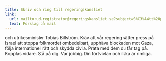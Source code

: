 ```yaml
---
title: Skriv och ring till regeringskansliet
link:
  url: mailto:ud.registrator@regeringskansliet.se?subject=S%C3%A4tt%20press%20p%C3%A5%20Israel%20att%20upph%C3%A4va%20blockaden%20mot%20Gaza&body=Tobias%20Billstr%C3%B6m%2C%0AJag%20skriver%20till%20dig%20f%C3%B6r%20att%20kr%C3%A4va%20att%20regeringen%20s%C3%A4tter%20press%20p%C3%A5%20Israel%20att%20upph%C3%A4va%20blockaden%20mot%20Gaza%2C%20f%C3%B6lja%20internationell%20r%C3%A4tt%20och%20skydda%20civila.%0A%0Ah%C3%A4lsningar
  text: Förslag på mail
---
```

och utrikesminister Tobias Billström. Kräv att vår regering sätter press på Israel att stoppa folkmordet ombedelbart, upphäva blockaden mot Gaza, följa internationell rätt och skydda civila. Prata med dem du får tag på. Kopplas vidare. Stå på dig. Var jobbig. Din förtvivlan och ilska är rimliga.
